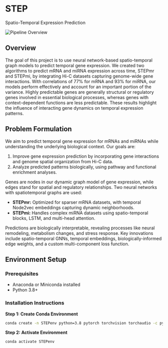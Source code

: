 # STEP
Spatio-Temporal Expression Prediction

![Pipeline Overview](pipeline_overview_STEPmi_STEPmr.png)

## Overview
The goal of this project is to use neural network-based spatio-temporal graph models to predict temporal gene expression. We created two algorithms to predict mRNA and miRNA expression across time, STEPmr and STEPmi, by integrating Hi-C datasets capturing genome-wide gene interactions. With correlations of 77% for mRNA and 93% for miRNA, our models perform effectively and account for an important portion of the variance. Highly predictable genes are generally structural or regulatory genes involved in essential biological processes, whereas genes with context-dependent functions are less predictable. These results highlight the influence of interacting gene dynamics on temporal expression patterns.

## Problem Formulation
We aim to predict temporal gene expression for mRNAs and miRNAs while understanding the underlying biological context. Our goals are:
1. Improve gene expression prediction by incorporating gene interactions and genome spatial organization from Hi-C data.
2. Analyze predicted patterns biologically, using pathway and functional enrichment analyses.

Genes are nodes in our dynamic graph model of gene expression, while edges stand for spatial and regulatory relationships. Two neural networks with spatiotemporal graphs are used:
- **STEPmr:** Optimized for sparser mRNA datasets, with temporal Node2vec embeddings capturing dynamic neighborhoods.  
- **STEPmi:** Handles complex miRNA datasets using spatio-temporal blocks, LSTM, and multi-head attention.  

Predictions are biologically interpretable, revealing processes like neural remodeling, metabolism changes, and stress response. Key innovations include spatio-temporal GNNs, temporal embeddings, biologically-informed edge weights, and a custom multi-component loss function.

## Environment Setup

### Prerequisites
- Anaconda or Miniconda installed
- Python 3.8+

### Installation Instructions
**Step 1: Create Conda Environment**
```bash
conda create -n STEPenv python=3.8 pytorch torchvision torchaudio -c pytorch -c conda-forge
```

**Step 2: Activate Environment**
```bash
conda activate STEPenv
```

